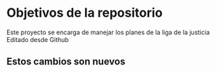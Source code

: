 # Objetivos de la repositorio

Este proyecto se encarga de manejar los planes de la liga de la justicia
Editado desde Github

## Estos cambios son nuevos
